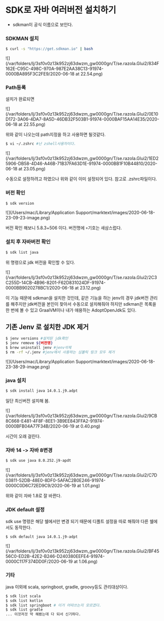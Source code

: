 # SDK로 자바 여러버전 설치하기

- sdkman이 공식 이름으로 보인다.



### SDKMAN 설치

```bash
$ curl -s "https://get.sdkman.io" | bash
```

![](/var/folders/lj/3sf0v0z13k952zj63dwzm_gw0000gn/T/se.razola.Glui2/834F162E-C95C-498C-970A-987E2AA38C13-91974-0000BA895F3C2FE9/2020-06-18 at 22.54.png)



### Path등록

설치가 완료되면

![](/var/folders/lj/3sf0v0z13k952zj63dwzm_gw0000gn/T/se.razola.Glui2/0E10D172-3A06-4DA7-8A5D-46DB32F503B1-91974-0000BAF15AA14E35/2020-06-18 at 22.55.png)

위와 같이 나오는데 path지정을 하고 사용하면 될것같다.

```bash
$ vi ~/.zshrc #난 zshell사용자이다.
```

![](/var/folders/lj/3sf0v0z13k952zj63dwzm_gw0000gn/T/se.razola.Glui2/1ED25906-DB58-4D46-A46B-71B37FA63D1E-91974-0000BB1F10B44810/2020-06-18 at 23.05.png)

수동으로 설정하려고 하였으나 위와 같이 이미 설정되어 있다. 참고로 .zshrc파일이다.



### 버전 확인

```bash
$ sdk version 
```



![](/Users/mac/Library/Application Support/marktext/images/2020-06-18-23-09-23-image.png)

버전 확인 해보니 5.8.3+506 이다. 버전명에 `+`기호는 새삼스럽다.



### 설치 후 자바버전 확인

```bash
$ sdk list java
```

위 명령으로 jdk 버전을 확인할 수 있다.

![](/var/folders/lj/3sf0v0z13k952zj63dwzm_gw0000gn/T/se.razola.Glui2/2C3C255D-14CB-4B96-8201-F62D831024DF-91974-0000BB9020278BC1/2020-06-18 at 23.12.png)

이 기능 때문에 sdkman을 설치한 것인데, 같은 기능을 하는 jenv의 경우 jdk버전 관리를 해주지만 jdk버전을 본인이 찾아서 수동으로 설치해줘야 하지만 sdkman은 목록을 한 번에 볼 수 있고 GraalVM이나 내가 애용하는 AdoptOpenJdk도 있다.



## 기존 Jenv 로 설치한 JDK 제거

```bash
$ jenv versions #설치된 jdk확인
$ jenv remove ${버전명}
$ brew uninstall jenv #jenv삭제
$ rm -rf ~/.jenv #jenv에서 사용하는 심볼릭 링크 모두 제거
```

![](/Users/mac/Library/Application Support/marktext/images/2020-06-18-23-38-29-image.png)



### java 설치

```bash
$ sdk install java 14.0.1.j9.adpt
```

일단 최신버전 설치해 봄.

![](/var/folders/lj/3sf0v0z13k952zj63dwzm_gw0000gn/T/se.razola.Glui2/9CB8C668-E481-4F8F-8EE1-3B9EE843FFA2-91974-0000BFB04A77F34B/2020-06-19 at 0.40.png)

시간이 오래 걸린다.



### 자바 14 -> 자바 8변경

```bash
$ sdk use java 8.0.252.j9-apdt
```

![](/var/folders/lj/3sf0v0z13k952zj63dwzm_gw0000gn/T/se.razola.Glui2/C7D03811-52DB-48E0-8DF0-5AFAC2B0E246-91974-0000C0D6C72ED9C9/2020-06-19 at 1.01.png)



위와 같이 자바 1.8로 잘 바뀐다.



### JDK default 설정

sdk use 명령은 해당 쉘에서만 변경 되기 때문에 디폴트 설정을 따로 해줘야 다른 쉘에서도 동작한다.

```bash
$ sdk default java 14.0.1.j9-adpt
```

![](/var/folders/lj/3sf0v0z13k952zj63dwzm_gw0000gn/T/se.razola.Glui2/BF4556C0-ED2B-42E2-B246-D240380EEFE4-91974-0000C117F374DD0F/2020-06-19 at 1.06.png)



### 기타

java 이외에 scala, springboot, gradle, groovy등도 관리대상이다.

```bash
$ sdk list scala
$ sdk list kotlin
$ sdk list springboot # 이거 어따쓰는지 모르겠다.
$ sdk list gradle
... 이것저것 막 해봤는데 다 되서 신기하다.
```


